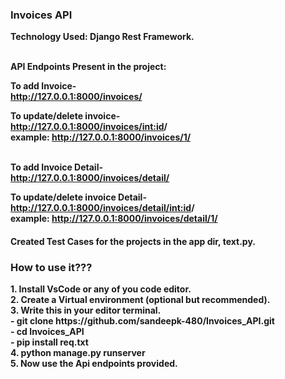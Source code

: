 <h3>Invoices API</h3>

<b>Technology Used: Django Rest Framework.<b><br><br>

<b>API Endpoints Present in the project: </b>

<b>To add Invoice</b>- <br>
http://127.0.0.1:8000/invoices/

<b>To update/delete invoice-</b> <br>
http://127.0.0.1:8000/invoices/<int:id>/ <br>
example: http://127.0.0.1:8000/invoices/1/ <br><br>

<b>To add Invoice Detail-</b><br>
http://127.0.0.1:8000/invoices/detail/ <br>

<b>To update/delete invoice Detail-</b><br>
http://127.0.0.1:8000/invoices/detail/<int:id>/ <br>
example: http://127.0.0.1:8000/invoices/detail/1/ <br>


<h4>Created Test Cases for the projects in the app dir, text.py.<h4>


<h3>How to use it???</h3>
1. Install VsCode or any of you code editor. <br>
2. Create a Virtual environment (optional but recommended). <br>
3. Write this in your editor terminal. <br>
 - git clone https://github.com/sandeepk-480/Invoices_API.git <br>
 - cd Invoices_API <br>
 - pip install req.txt <br>
4. python manage.py runserver <br>
5. Now use the Api endpoints provided. <br>
